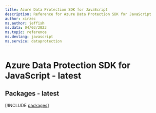 ```yaml
---
title: Azure Data Protection SDK for JavaScript
description: Reference for Azure Data Protection SDK for JavaScript
author: xirzec
ms.author: jeffish
ms.data: 04/03/2023
ms.topic: reference
ms.devlang: javascript
ms.service: dataprotection
---
```

# Azure Data Protection SDK for JavaScript - latest
## Packages - latest
[!INCLUDE [packages](data-protection-index.md)]